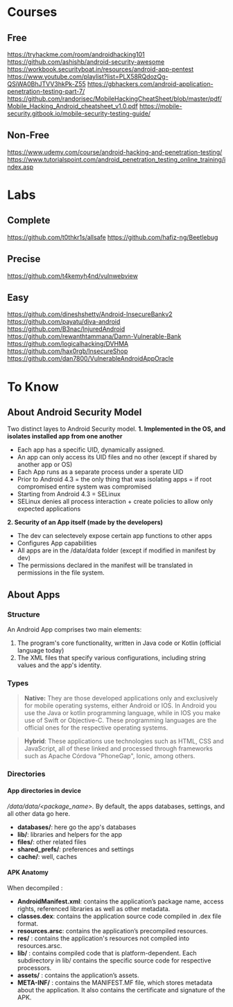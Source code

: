 # Courses
## Free
https://tryhackme.com/room/androidhacking101
https://github.com/ashishb/android-security-awesome
https://workbook.securityboat.in/resources/android-app-pentest
https://www.youtube.com/playlist?list=PLX58RQdozQg-QSiWA0BhJTVV3hkPk-Z55
https://gbhackers.com/android-application-penetration-testing-part-7/
https://github.com/randorisec/MobileHackingCheatSheet/blob/master/pdf/Mobile_Hacking_Android_cheatsheet_v1.0.pdf
https://mobile-security.gitbook.io/mobile-security-testing-guide/

## Non-Free
https://www.udemy.com/course/android-hacking-and-penetration-testing/
https://www.tutorialspoint.com/android_penetration_testing_online_training/index.asp

# Labs
## Complete
https://github.com/t0thkr1s/allsafe
https://github.com/hafiz-ng/Beetlebug

## Precise
https://github.com/t4kemyh4nd/vulnwebview

## Easy
https://github.com/dineshshetty/Android-InsecureBankv2
https://github.com/payatu/diva-android
https://github.com/B3nac/InjuredAndroid
https://github.com/rewanthtammana/Damn-Vulnerable-Bank
https://github.com/logicalhacking/DVHMA
https://github.com/hax0rgb/InsecureShop
https://github.com/dan7800/VulnerableAndroidAppOracle

# To Know
## About Android Security Model
Two distinct layes to Android Security model.
**1. Implemented in the OS, and isolates installed app from one another**
- Each app has a specific UID, dynamically assigned.
- An app can only access its UID files and no other (except if shared by another app or OS)
- Each App runs as a separate process under a sperate UID
- Prior to Android 4.3 = the only thing that was isolating apps = if root compromised entire system was compromised
- Starting from Android 4.3 = SELinux
- SELinux denies all process interaction + create policies to allow only expected applications

**2. Security of an App itself (made by the developers)**
- The dev can selectevely expose certain app functions to other apps
- Configures App capabilities
- All apps are in the /data/data folder (except if modified in manifest by dev)
- The permissions declared in the manifest will be translated in permissions in the file system.

## About Apps
### Structure
An Android App comprises two main elements:
1. The program's core functionality, written in Java code or Kotlin (official language today)
2. The XML files that specify various configurations, including string values and the app's identity.
### Types
>**Native:** They are those developed applications only and exclusively for mobile operating systems, either Android or IOS. In Android you use the Java or kotlin programming language, while in IOS you make use of Swift or Objective-C. These programming languages are the official ones for the respective operating systems.

>**Hybrid**: These applications use technologies such as HTML, CSS and JavaScript, all of these linked and processed through frameworks such as Apache Córdova "PhoneGap", Ionic, among others.

### Directories
#### App directories in device
*/data/data/<package_name>.* 
By default, the apps databases, settings, and all other data go here.

- **databases/**: here go the app's databases
- **lib/**: libraries and helpers for the app
- **files/**: other related files
- **shared_prefs/**: preferences and settings
- **cache/**: well, caches

#### APK Anatomy
When decompiled :
- **AndroidManifest.xml**: contains the application’s package name, access rights, referenced libraries as well as other metadata.
- **classes.dex**: contains the application source code compiled in .dex file format.
- **resources.arsc**: contains the application’s precompiled resources.
- **res/** : contains the application's resources not compiled into resources.arsc.
- **lib/** : contains compiled code that is platform-dependent. Each subdirectory in lib/ contains the specific source code for respective processors.
- **assets/** : contains the application’s assets.
- **META-INF/** : contains the MANIFEST.MF file, which stores metadata about the application. It also contains the certificate and signature of the APK.
